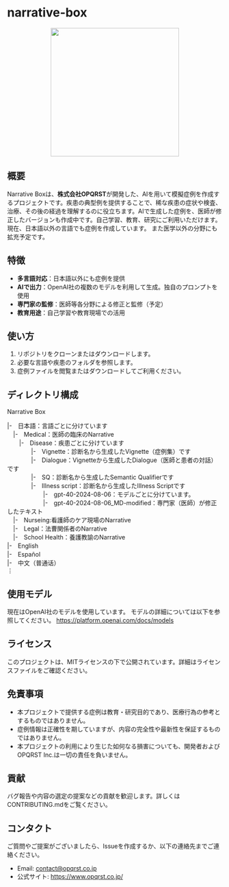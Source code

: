 # narrative-box

<p align="center">
  <img src="https://github.com/user-attachments/assets/3396854e-a1aa-4cf0-bea5-f0311c0edcb1" width="300">
</p>

## 概要

Narrative Boxは、**株式会社OPQRST**が開発した、AIを用いて模擬症例を作成するプロジェクトです。疾患の典型例を提供することで、稀な疾患の症状や検査、治療、その後の経過を理解するのに役立ちます。AIで生成した症例を、医師が修正したバージョンも作成中です。自己学習、教育、研究にご利用いただけます。現在、日本語以外の言語でも症例を作成しています。
また医学以外の分野にも拡充予定です。

## 特徴

- **多言語対応**：日本語以外にも症例を提供
- **AIで出力**：OpenAI社の複数のモデルを利用して生成。独自のプロンプトを使用
- **専門家の監修**：医師等各分野による修正と監修（予定）
- **教育用途**：自己学習や教育現場での活用

## 使い方

1. リポジトリをクローンまたはダウンロードします。
2. 必要な言語や疾患のフォルダを参照します。
3. 症例ファイルを閲覧またはダウンロードしてご利用ください。

## ディレクトリ構成

Narrative Box

|-　日本語：言語ごとに分けています  
　|-　Medical：医師の臨床のNarrative  
　　|-　Disease：疾患ごとに分けています  
　　　　|-　Vignette：診断名から生成したVignette（症例集）です  
　　　　|-　Dialogue：Vignetteから生成したDialogue（医師と患者の対話）です  
　　　　|-　SQ：診断名から生成したSemantic Qualifierです  
　　　　|-　Illness script：診断名から生成したIllness Scriptです  
　　　　　　|-　gpt-40-2024-08-06：モデルごとに分けています。  
　　　　　　|-　gpt-40-2024-08-06_MD-modified：専門家（医師）が修正したテキスト  
　|-　Nurseing:看護師のケア現場のNarrative  
　|-　Legal：法曹関係者のNarrative  
　|-　School Health：養護教諭のNarrative  
|-　English  
|-　Español  
|-　中文（普通话）  
⋮  

## 使用モデル
現在はOpenAI社のモデルを使用しています。
モデルの詳細については以下を参照してください。
https://platform.openai.com/docs/models

## ライセンス
このプロジェクトは、MITライセンスの下で公開されています。詳細はライセンスファイルをご確認ください。

## 免責事項
- 本プロジェクトで提供する症例は教育・研究目的であり、医療行為の参考とするものではありません。
- 症例情報は正確性を期していますが、内容の完全性や最新性を保証するものではありません。
- 本プロジェクトの利用により生じた如何なる損害についても、開発者およびOPQRST Inc.は一切の責任を負いません。

## 貢献
バグ報告や内容の選定の提案などの貢献を歓迎します。詳しくはCONTRIBUTING.mdをご覧ください。

## コンタクト
ご質問やご提案がございましたら、Issueを作成するか、以下の連絡先までご連絡ください。
- Email: contact@opqrst.co.jp
- 公式サイト: https://www.opqrst.co.jp/
